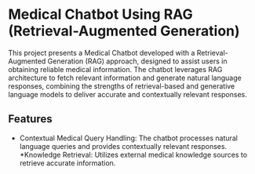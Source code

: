 # Medical Chatbot Using RAG (Retrieval-Augmented Generation)

This project presents a Medical Chatbot developed with a Retrieval-Augmented Generation (RAG) approach, designed to assist users in obtaining reliable medical information. The chatbot leverages RAG architecture to fetch relevant information and generate natural language responses, combining the strengths of retrieval-based and generative language models to deliver accurate and contextually relevant responses.

## Features

* Contextual Medical Query Handling: The chatbot processes natural language queries and provides contextually relevant responses.
*Knowledge Retrieval: Utilizes external medical knowledge sources to retrieve accurate information.
